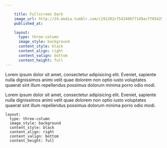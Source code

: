 ```yaml
---

    title: Fullscreen Dark
    image_url: http://24.media.tumblr.com/c191202cf54249bf7149acf7054252d0/tumblr_myebvrTkci1st5lhmo1_1280.jpg
    published_at:

    layout:
      type: three-column
      image_style: background
      content_style: black
      content_align: right
      content_valign: bottom
      content_height: full
---
```


Lorem ipsum dolor sit amet, consectetur adipisicing elit. Eveniet, sapiente nulla dignissimos animi velit quae dolorem non optio iusto voluptates quaerat sint illum repellendus possimus dolorum minima porro odio modi.

Lorem ipsum dolor sit amet, consectetur adipisicing elit. Eveniet, sapiente nulla dignissimos animi velit quae dolorem non optio iusto voluptates quaerat sint illum repellendus possimus dolorum minima porro odio modi.

```
layout:
  type: three-column
  image_style: background
  content_style: black
  content_align: right
  content_valign: bottom
  content_height: full
```